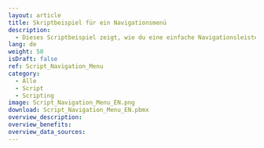 ```yaml
---
layout: article
title: Skriptbeispiel für ein Navigationsmenü
description: 
  - Dieses Scriptbeispiel zeigt, wie du eine einfache Navigationsleiste einbauen kannst, um zwischen unterschiedlichen Screens hin und her zu wechseln.
lang: de
weight: 50
isDraft: false
ref: Script_Navigation_Menu
category:
  - Alle
  - Script
  - Scripting
image: Script_Navigation_Menu_EN.png
download: Script_Navigation_Menu_EN.pbmx
overview_description:
overview_benefits:
overview_data_sources:
---
```


